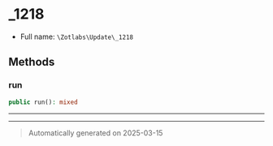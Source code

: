 
# _1218





* Full name: `\Zotlabs\Update\_1218`




## Methods


### run



```php
public run(): mixed
```












***


***
> Automatically generated on 2025-03-15
